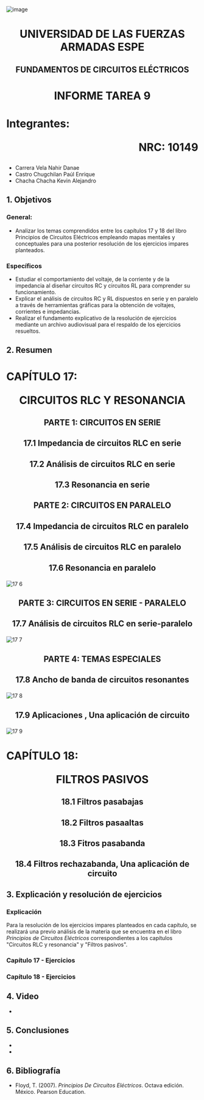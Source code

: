 ![image](https://user-images.githubusercontent.com/93786746/140656495-1e9017c5-1622-4145-a547-0ebbe5014f3d.png)
# <p align=center> UNIVERSIDAD DE LAS FUERZAS ARMADAS ESPE 
## <p align=center> FUNDAMENTOS DE CIRCUITOS ELÉCTRICOS
# <p align=center>  INFORME TAREA 9
# Integrantes: <p align=right> NRC: 10149
* Carrera Vela Nahir Danae
* Castro Chugchilan Paúl Enrique
* Chacha Chacha Kevin Alejandro
## 1. Objetivos
  ### General: 
  * Analizar los temas comprendidos entre los capítulos 17 y 18 del libro Principios de Circuitos Eléctricos empleando mapas mentales y conceptuales para una posterior resolución de los ejercicios impares planteados.
  ### Específicos
  * Estudiar el comportamiento del voltaje, de la corriente y de la impedancia al diseñar circuitos RC y circuitos RL para comprender su funcionamiento.
  * Explicar el análisis de circuitos RC y RL dispuestos en serie y en paralelo a través de herramientas gráficas para la obtención de voltajes, corrientes e impedancias.
  * Realizar el fundamento explicativo de la resolución de ejercicios mediante un archivo audiovisual para el respaldo de los ejercicios resueltos.
## 2. Resumen
  # CAPÍTULO 17: <p align=center> CIRCUITOS RLC Y RESONANCIA
    
## <p align=center> PARTE 1: CIRCUITOS EN SERIE
  
## <p align=center> 17.1 Impedancia de circuitos RLC en serie
  


## <p align=center> 17.2 Análisis de circuitos RLC en serie
  


## <p align=center> 17.3  Resonancia en serie
  

## <p align=center> PARTE 2: CIRCUITOS EN PARALELO

## <p align=center> 17.4 Impedancia de circuitos RLC en paralelo
  


## <p align=center> 17.5  Análisis de circuitos RLC en paralelo
  
  
## <p align=center> 17.6 Resonancia en paralelo
![17 6](https://user-images.githubusercontent.com/93829962/155251875-6ffd8217-1bd1-4b47-a68d-2c43137bb045.jpeg)

## <p align=center> PARTE 3: CIRCUITOS EN SERIE - PARALELO

## <p align=center> 17.7 Análisis de circuitos RLC en serie-paralelo  
![17 7](https://user-images.githubusercontent.com/93829962/155251913-a69b1cb8-58a2-49f6-9910-f28ef947caed.jpeg)

## <p align=center> PARTE 4: TEMAS ESPECIALES  
  
## <p align=center> 17.8  Ancho de banda de circuitos resonantes 
![17 8](https://user-images.githubusercontent.com/93829962/155251945-5d10e56c-72a2-4743-a9dd-c1cd673b204a.jpeg)

## <p align=center> 17.9  Aplicaciones , Una aplicación de circuito
![17 9](https://user-images.githubusercontent.com/93829962/155251955-c77595db-8843-4a8e-90ed-97841e4a1b4d.jpeg)

  # CAPÍTULO 18: <p align=center> FILTROS PASIVOS

## <p align=center> 18.1  Filtros pasabajas

## <p align=center> 18.2  Filtros pasaaltas


## <p align=center> 18.3  Fitros pasabanda 

## <p align=center> 18.4  Filtros rechazabanda, Una aplicación de circuito


## 3. Explicación y resolución de ejercicios
  ### Explicación
   Para la resolución de los ejercicios impares planteados en cada capítulo, se realizará una previo análisis de la materia que se encuentra en el libro _Principios de Circuitos Eléctricos_ correspondientes a los capítulos "Circuitos RLC y resonancia" y "Filtros pasivos".
  ### Capítulo 17 - Ejercicios
  
  ### Capítulo 18 - Ejercicios
 
## 4. Video
  * 
## 5. Conclusiones
  * 
  * 
## 6. Bibliografía
  * Floyd, T. (2007). _Principios De Circuitos Eléctricos_. Octava edición. México. Pearson Education.

